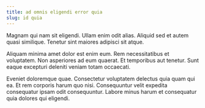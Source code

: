 ```yaml
---
title: ad omnis eligendi error quia
slug: id quia
---
```


Magnam qui nam sit eligendi. Ullam enim odit alias. Aliquid sed et autem quasi similique. Tenetur sint maiores adipisci sit atque.

Aliquam minima amet dolor est enim eum. Rem necessitatibus et voluptatem. Non asperiores ad eum quaerat. Et temporibus aut tenetur. Sunt eaque excepturi deleniti veniam totam occaecati.

Eveniet doloremque quae. Consectetur voluptatem delectus quia quam qui ea. Et rem corporis harum quo nisi. Consequuntur velit expedita consequatur ipsam odit consequuntur. Labore minus harum et consequatur quia dolores qui eligendi.
